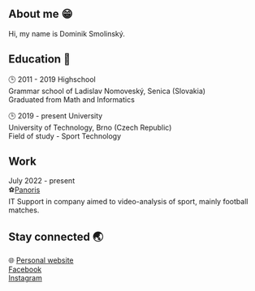 ## About me :grin:
Hi, my name is Dominik Smolinský.

## Education :school:   
:clock3: 2011 - 2019 Highschool  
Grammar school of Ladislav Nomoveský, Senica (Slovakia)  
Graduated from Math and Informatics

:clock3: 2019 - present University    
University of Technology, Brno (Czech Republic)  
Field of study - Sport Technology

## Work  
July 2022 - present </br>
⚽[Panoris](https://www.panoris.com/)</br>
IT Support in company aimed to video-analysis of sport, mainly football matches.

## Stay connected :earth_asia:   
:globe_with_meridians: [Personal website](https://smola14.github.io/)  
[Facebook](https://www.facebook.com/dominik.smolinsky147/)  
[Instagram](https://www.instagram.com/sml_webdev/)


